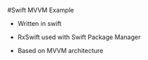 #Swift MVVM Example

- Written in swift

- RxSwift used with Swift Package Manager

- Based on MVVM architecture

